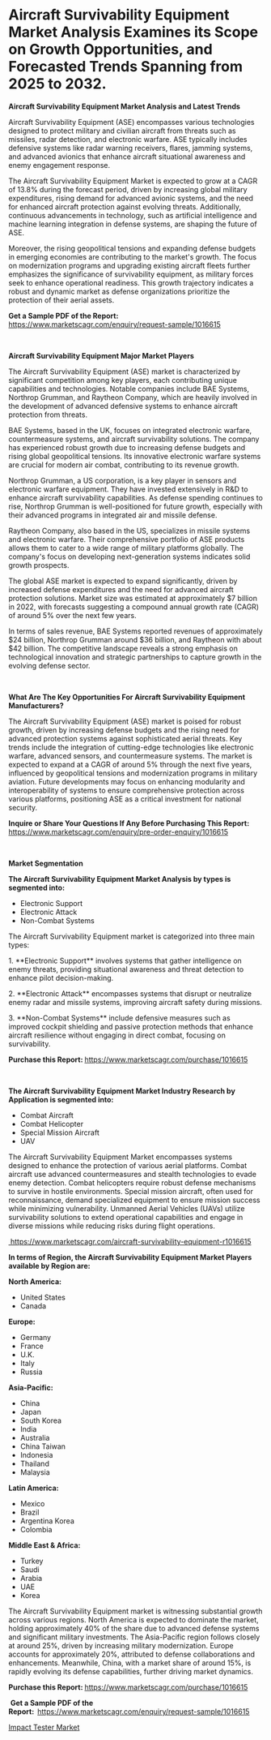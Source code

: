 <p><h1>Aircraft Survivability Equipment Market Analysis Examines its Scope on Growth Opportunities, and Forecasted Trends Spanning from 2025 to 2032.</h1></p><p><strong>Aircraft Survivability Equipment Market Analysis and Latest Trends</strong></p>
<p><p>Aircraft Survivability Equipment (ASE) encompasses various technologies designed to protect military and civilian aircraft from threats such as missiles, radar detection, and electronic warfare. ASE typically includes defensive systems like radar warning receivers, flares, jamming systems, and advanced avionics that enhance aircraft situational awareness and enemy engagement response.</p><p>The Aircraft Survivability Equipment Market is expected to grow at a CAGR of 13.8% during the forecast period, driven by increasing global military expenditures, rising demand for advanced avionic systems, and the need for enhanced aircraft protection against evolving threats. Additionally, continuous advancements in technology, such as artificial intelligence and machine learning integration in defense systems, are shaping the future of ASE. </p><p>Moreover, the rising geopolitical tensions and expanding defense budgets in emerging economies are contributing to the market's growth. The focus on modernization programs and upgrading existing aircraft fleets further emphasizes the significance of survivability equipment, as military forces seek to enhance operational readiness. This growth trajectory indicates a robust and dynamic market as defense organizations prioritize the protection of their aerial assets.</p></p>
<p><strong>Get a Sample PDF of the Report:&nbsp;</strong> <a href="https://www.marketscagr.com/enquiry/request-sample/1016615?utm_campaign=3577&utm_medium=2&utm_source=Github&utm_content=ia&utm_term=08042025&utm_id=aircraft-survivability-equipment">https://www.marketscagr.com/enquiry/request-sample/1016615</a></p>
<p>&nbsp;</p>
<p><strong>Aircraft Survivability Equipment Major Market Players</strong></p>
<p><p>The Aircraft Survivability Equipment (ASE) market is characterized by significant competition among key players, each contributing unique capabilities and technologies. Notable companies include BAE Systems, Northrop Grumman, and Raytheon Company, which are heavily involved in the development of advanced defensive systems to enhance aircraft protection from threats.</p><p>BAE Systems, based in the UK, focuses on integrated electronic warfare, countermeasure systems, and aircraft survivability solutions. The company has experienced robust growth due to increasing defense budgets and rising global geopolitical tensions. Its innovative electronic warfare systems are crucial for modern air combat, contributing to its revenue growth.</p><p>Northrop Grumman, a US corporation, is a key player in sensors and electronic warfare equipment. They have invested extensively in R&D to enhance aircraft survivability capabilities. As defense spending continues to rise, Northrop Grumman is well-positioned for future growth, especially with their advanced programs in integrated air and missile defense.</p><p>Raytheon Company, also based in the US, specializes in missile systems and electronic warfare. Their comprehensive portfolio of ASE products allows them to cater to a wide range of military platforms globally. The company's focus on developing next-generation systems indicates solid growth prospects.</p><p>The global ASE market is expected to expand significantly, driven by increased defense expenditures and the need for advanced aircraft protection solutions. Market size was estimated at approximately $7 billion in 2022, with forecasts suggesting a compound annual growth rate (CAGR) of around 5% over the next few years.</p><p>In terms of sales revenue, BAE Systems reported revenues of approximately $24 billion, Northrop Grumman around $36 billion, and Raytheon with about $42 billion. The competitive landscape reveals a strong emphasis on technological innovation and strategic partnerships to capture growth in the evolving defense sector.</p></p>
<p>&nbsp;</p>
<p><strong>What Are The Key Opportunities For Aircraft Survivability Equipment Manufacturers?</strong></p>
<p><p>The Aircraft Survivability Equipment (ASE) market is poised for robust growth, driven by increasing defense budgets and the rising need for advanced protection systems against sophisticated aerial threats. Key trends include the integration of cutting-edge technologies like electronic warfare, advanced sensors, and countermeasure systems. The market is expected to expand at a CAGR of around 5% through the next five years, influenced by geopolitical tensions and modernization programs in military aviation. Future developments may focus on enhancing modularity and interoperability of systems to ensure comprehensive protection across various platforms, positioning ASE as a critical investment for national security.</p></p>
<p><strong>Inquire or Share Your Questions If Any Before Purchasing This Report:</strong> <a href="https://www.marketscagr.com/enquiry/pre-order-enquiry/1016615?utm_campaign=3577&utm_medium=2&utm_source=Github&utm_content=ia&utm_term=08042025&utm_id=aircraft-survivability-equipment">https://www.marketscagr.com/enquiry/pre-order-enquiry/1016615</a></p>
<p>&nbsp;</p>
<p><strong>Market Segmentation</strong></p>
<p><strong>The Aircraft Survivability Equipment Market Analysis by types is segmented into:</strong></p>
<p><ul><li>Electronic Support</li><li>Electronic Attack</li><li>Non-Combat Systems</li></ul></p>
<p><p>The Aircraft Survivability Equipment market is categorized into three main types: </p><p>1. **Electronic Support** involves systems that gather intelligence on enemy threats, providing situational awareness and threat detection to enhance pilot decision-making.</p><p>2. **Electronic Attack** encompasses systems that disrupt or neutralize enemy radar and missile systems, improving aircraft safety during missions.</p><p>3. **Non-Combat Systems** include defensive measures such as improved cockpit shielding and passive protection methods that enhance aircraft resilience without engaging in direct combat, focusing on survivability.</p></p>
<p><strong>Purchase this Report:&nbsp;</strong><a href="https://www.marketscagr.com/purchase/1016615?utm_campaign=3577&utm_medium=2&utm_source=Github&utm_content=ia&utm_term=08042025&utm_id=aircraft-survivability-equipment">https://www.marketscagr.com/purchase/1016615</a></p>
<p>&nbsp;</p>
<p><strong>The Aircraft Survivability Equipment Market Industry Research by Application is segmented into:</strong></p>
<p><ul><li>Combat Aircraft</li><li>Combat Helicopter</li><li>Special Mission Aircraft</li><li>UAV</li></ul></p>
<p><p>The Aircraft Survivability Equipment Market encompasses systems designed to enhance the protection of various aerial platforms. Combat aircraft use advanced countermeasures and stealth technologies to evade enemy detection. Combat helicopters require robust defense mechanisms to survive in hostile environments. Special mission aircraft, often used for reconnaissance, demand specialized equipment to ensure mission success while minimizing vulnerability. Unmanned Aerial Vehicles (UAVs) utilize survivability solutions to extend operational capabilities and engage in diverse missions while reducing risks during flight operations.</p></p>
<p><a href="https://www.marketscagr.com/aircraft-survivability-equipment-r1016615?utm_campaign=3577&utm_medium=2&utm_source=Github&utm_content=ia&utm_term=08042025&utm_id=aircraft-survivability-equipment">&nbsp;https://www.marketscagr.com/aircraft-survivability-equipment-r1016615</a></p>
<p><strong>In terms of Region, the Aircraft Survivability Equipment Market Players available by Region are:</strong></p>
<p>
    <p> <strong> North America: </strong>
        <ul>
            <li>United States</li>
            <li>Canada</li>
        </ul>
        </p> 
    <p> <strong> Europe: </strong>
        <ul>
            <li>Germany</li>
            <li>France</li>
            <li>U.K.</li>
            <li>Italy</li>
            <li>Russia</li>
        </ul>
        </p> 
    <p> <strong> Asia-Pacific: </strong>
        <ul>
            <li>China</li>
            <li>Japan</li>
            <li>South Korea</li>
            <li>India</li>
            <li>Australia</li>
            <li>China Taiwan</li>
            <li>Indonesia</li>
            <li>Thailand</li>
            <li>Malaysia</li>
        </ul>
        </p> 
    <p> <strong> Latin America: </strong>
        <ul>
            <li>Mexico</li>
            <li>Brazil</li>
            <li>Argentina Korea</li>
            <li>Colombia</li>
        </ul>
        </p> 
    <p> <strong> Middle East & Africa: </strong>
        <ul>
            <li>Turkey</li>
            <li>Saudi</li>
            <li>Arabia</li>
            <li>UAE</li>
            <li>Korea</li>
        </ul>
    </p>
    </p>
<p><p>The Aircraft Survivability Equipment market is witnessing substantial growth across various regions. North America is expected to dominate the market, holding approximately 40% of the share due to advanced defense systems and significant military investments. The Asia-Pacific region follows closely at around 25%, driven by increasing military modernization. Europe accounts for approximately 20%, attributed to defense collaborations and enhancements. Meanwhile, China, with a market share of around 15%, is rapidly evolving its defense capabilities, further driving market dynamics.</p></p>
<p><strong>Purchase this Report: </strong><a href="https://www.marketscagr.com/purchase/1016615?utm_campaign=3577&utm_medium=2&utm_source=Github&utm_content=ia&utm_term=08042025&utm_id=aircraft-survivability-equipment">https://www.marketscagr.com/purchase/1016615</a></p>
<p>&nbsp;<strong>Get a Sample PDF of the Report:&nbsp;&nbsp;</strong><a href="https://www.marketscagr.com/enquiry/request-sample/1016615?utm_campaign=3577&utm_medium=2&utm_source=Github&utm_content=ia&utm_term=08042025&utm_id=aircraft-survivability-equipment">https://www.marketscagr.com/enquiry/request-sample/1016615</a></p>
<p><strong></strong></p>
<p><p><a href="https://github.com/salodipura00/Market-Research-Report-List-1/blob/main/impact-tester-market.md?utm_campaign=3577&utm_medium=2&utm_source=Github&utm_content=ia&utm_term=08042025&utm_id=aircraft-survivability-equipment">Impact Tester Market</a></p></p>
